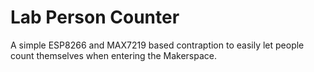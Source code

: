 # Lab Person Counter

A simple ESP8266 and MAX7219 based contraption to easily let people count themselves when entering the Makerspace.

